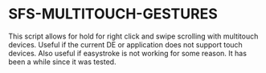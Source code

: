 # SFS-MULTITOUCH-GESTURES
This script allows for hold for right click and swipe scrolling with multitouch devices.
Useful if the current DE or application does not support touch devices.
Also useful if easystroke is not working for some reason.
It has been a while since it was tested.

